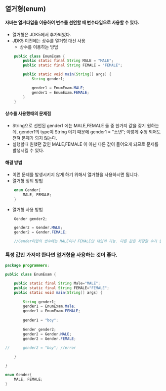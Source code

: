 ## 열거형(enum)



#### 자바는 열거타입을 이용하여 변수를 선언할 때 변수타입으로 사용할 수 있다.

- 열거형은 JDK5에서 추가되었다.
- JDK5 이전에는 상수를 열거형 대신 사용
  - 상수를 이용하는 방법

```java
    public class EnumExam {
        public static final String MALE = "MALE";
        public static final String FEMALE = "FEMALE";

        public static void main(String[] args) {
            String gender1;

            gender1 = EnumExam.MALE;
            gender1 = EnumExam.FEMALE;                  
        }
    }
```

#### 상수를 사용했때의 문제점

- String으로 선언된 gender1 에는 MALE,FEMALE 둘 중 한가지 값을 갖기 원하는데, gender1의 type이 String 이기 때문에 gender1 = "소년"; 이렇게 수행 되어도 전혀 문제가 되지 않는다.
- 실행할때 원했던 값인 MALE,FEMALE 이 아닌 다른 값이 들어오게 되므로 문제를 발생시킬 수 있다.

#### 해결 방법

- 이런 문제를 발생시키지 않게 하기 위해서 열거형을 사용하시면 됩니다.
- 열거형 정의 방법

```java
    enum Gender{
        MALE, FEMALE;
    }
```

- 열거형 사용 방법

```java
    Gender gender2;

    gender2 = Gender.MALE;
    gender2 = Gender.FEMALE;

    //Gender타입의 변수에는 MALE이나 FEMALE만 대입이 가능. 다른 값은 저장할 수가 없다.  
```

### 특정 값만 가져야 한다면 열거형을 사용하는 것이 좋다.

```java
package programmers;

public class EnumExam {

	public static final String Male="MALE";
	public static final String FEMALE="FEMALE";
	public static void main(String[] args) {
		
		String gender1;
		gender1 = EnumExam.Male;
		gender1 = EnumExam.FEMALE;
		
		gender1 = "boy";
		
		Gender gender2;
		gender2 = Gender.MALE;
		gender2 = Gender.FEMALE;
		
//		gender2 = "boy"; //error

	}

}

enum Gender{
	MALE, FEMALE;
}
```

